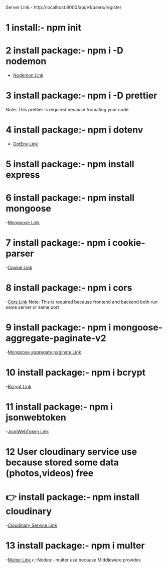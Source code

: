 Server Link:-   http://localhost:8000/api/v1/users/register


# 1 install:- npm init

# 2 install package:- npm i -D nodemon 
- [Nodemon Link](https://www.npmjs.com/package/nodemon)


# 3 install package:- npm i -D prettier
Note: This prettier is required because fromating your code 


# 4 install package:- npm i dotenv
- [DotEnv Link](https://www.npmjs.com/package/dotenv)


# 5 install package:- npm install express


# 6 install package:- npm install mongoose
-[Mongoose Link](https://mongoosejs.com/)


# 7 install package:- npm i cookie-parser
-[Cookie Link](https://www.npmjs.com/package/cookie-parser)


# 8 install package:- npm i cors
-[Cors Link](https://www.npmjs.com/package/cors)
Note: This is required because frontend and backend both run same server or same port


# 9 install package:- npm i mongoose-aggregate-paginate-v2
-[Mongoose aggregate paginate Link](https://www.npmjs.com/package/mongoose-aggregate-paginate-v2)


# 10 install package:- npm i bcrypt
-[Bcrypt Link](https://www.npmjs.com/package/bcrypt)

# 11 install package:- npm i jsonwebtoken
-[JsonWebToken Link](https://www.npmjs.com/package/jsonwebtoken)


# 12 User cloudinary service use because stored some data (photos,videos) free
# 👉 install package:- npm install cloudinary
-[Cloudinary Service Link](https://console.cloudinary.com/pm/c-8311d0b3ecdcb8f0bfcb3720f04133/getting-started)


# 13 install package:- npm i multer
-[Multer Link](https://www.npmjs.com/package/multer)
👉Nodes:- multer use because Middleware provides